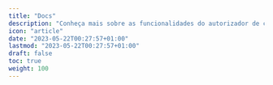 ```yaml
---
title: "Docs"
description: "Conheça mais sobre as funcionalidades do autorizador de contas Itaú e como utiliza-lo para entregar a melhor experiência para nosso cliente"
icon: "article"
date: "2023-05-22T00:27:57+01:00"
lastmod: "2023-05-22T00:27:57+01:00"
draft: false
toc: true
weight: 100
---
```

